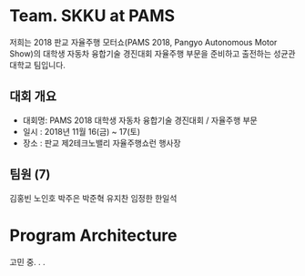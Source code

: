 # Team. SKKU at PAMS
저희는 2018 판교 자율주행 모터쇼(PAMS 2018, Pangyo Autonomous Motor Show)의 대학생 자동차 융합기술 경진대회 자율주행 부문을 준비하고 출전하는 성균관대학교 팀입니다.

## 대회 개요
* 대회명: PAMS 2018 대학생 자동차 융합기술 경진대회 / 자율주행 부문
* 일시 : 2018년 11월 16(금) ~ 17(토)
* 장소 : 판교 제2테크노밸리 자율주행쇼런 행사장

## 팀원 (7)
김홍빈 노인호 박주은 박준혁 유지찬 임정한 한일석

# Program Architecture
고민 중. . .

